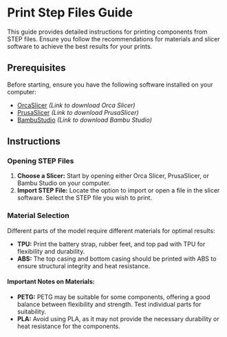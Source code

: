 # Print Step Files Guide

This guide provides detailed instructions for printing components from STEP files. Ensure you follow the recommendations for materials and slicer software to achieve the best results for your prints.

## Prerequisites

Before starting, ensure you have the following software installed on your computer:

- [OrcaSlicer](https://github.com/SoftFever/OrcaSlicer) *(Link to download Orca Slicer)*
- [PrusaSlicer](https://github.com/prusa3d/PrusaSlicer) *(Link to download PrusaSlicer)*
- [BambuStudio](https://github.com/bambulab/BambuStudio) *(Link to download Bambu Studio)*

## Instructions

### Opening STEP Files

1. **Choose a Slicer:** Start by opening either Orca Slicer, PrusaSlicer, or Bambu Studio on your computer.
2. **Import STEP File:** Locate the option to import or open a file in the slicer software. Select the STEP file you wish to print.

### Material Selection

Different parts of the model require different materials for optimal results:

- **TPU:** Print the battery strap, rubber feet, and top pad with TPU for flexibility and durability.
- **ABS:** The top casing and bottom casing should be printed with ABS to ensure structural integrity and heat resistance.

#### Important Notes on Materials:
- **PETG:** PETG may be suitable for some components, offering a good balance between flexibility and strength. Test individual parts for suitability.
- **PLA:** Avoid using PLA, as it may not provide the necessary durability or heat resistance for the components.
